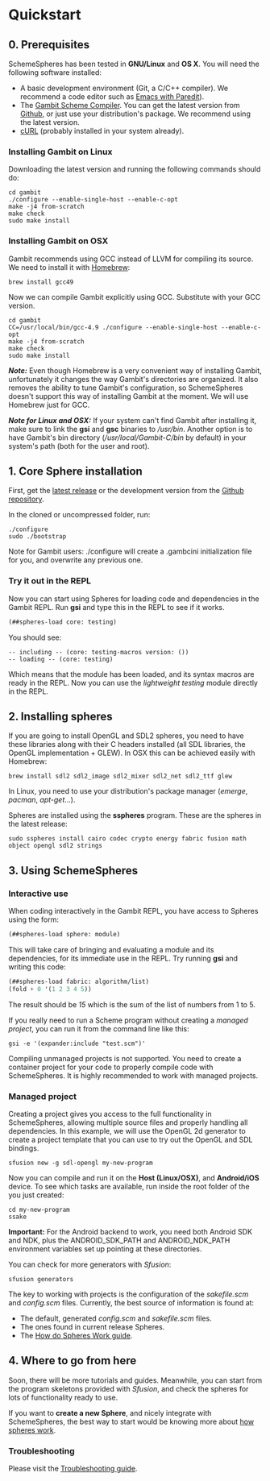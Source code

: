 # Quickstart #


## 0. Prerequisites

SchemeSpheres has been tested in __GNU/Linux__ and __OS X__. You will need the following software installed:

*   A basic development environment (Git, a C/C++ compiler). We recommend a code editor such as [Emacs with Paredit](http://emacswiki.org/emacs/ParEdit)).
*   The [Gambit Scheme Compiler](http://gambitscheme.org). You can get the latest version from [Github](https://github.com/feeley/gambit), or just use your distribution's package. We recommend using the latest version.
*   [cURL](http://curl.haxx.se/) (probably installed in your system already).

### Installing Gambit on Linux

Downloading the latest version and running the following commands should do:

~~~
cd gambit
./configure --enable-single-host --enable-c-opt
make -j4 from-scratch
make check
sudo make install
~~~

### Installing Gambit on OSX

Gambit recommends using GCC instead of LLVM for compiling its source. We need to install it with [Homebrew](http://brew.sh/):

~~~
brew install gcc49
~~~

Now we can compile Gambit explicitly using GCC. Substitute with your GCC version.

~~~
cd gambit
CC=/usr/local/bin/gcc-4.9 ./configure --enable-single-host --enable-c-opt
make -j4 from-scratch
make check
sudo make install
~~~

___Note:___ Even though Homebrew is a very convenient way of installing Gambit, unfortunately it changes the way Gambit's directories are organized. It also removes the ability to tune Gambit's configuration, so SchemeSpheres doesn't support this way of installing Gambit at the moment. We will use Homebrew just for GCC.

___Note for Linux and OSX:___ If your system can't find Gambit after installing it, make sure to link the __gsi__ and __gsc__ binaries to _/usr/bin_. Another option is to have Gambit's bin directory (_/usr/local/Gambit-C/bin_ by default) in your system's path (both for the user and root).


## 1. Core Sphere installation

First, get the [latest release](https://github.com/alvatar/sphere-core/releases/latest) or the development version from the [Github repository](https://github.com/alvatar/sphere-core).

In the cloned or uncompressed folder, run:

    ./configure
    sudo ./bootstrap

Note for Gambit users: ./configure will create a .gambcini initialization file for you, and overwrite any previous one.


### Try it out in the REPL

Now you can start using Spheres for loading code and dependencies in the Gambit REPL. Run __gsi__ and type this in the REPL to see if it works.

~~~ scheme
(##spheres-load core: testing)
~~~

You should see:

~~~
-- including -- (core: testing-macros version: ())
-- loading -- (core: testing)
~~~

Which means that the module has been loaded, and its syntax macros are ready in the REPL. Now you can use the _lightweight testing_ module directly in the REPL.


## 2. Installing spheres

If you are going to install OpenGL and SDL2 spheres, you need to have these libraries along with their C headers installed (all SDL libraries, the OpenGL implementation + GLEW). In OSX this can be achieved easily with Homebrew:

~~~
brew install sdl2 sdl2_image sdl2_mixer sdl2_net sdl2_ttf glew
~~~

In Linux, you need to use your distribution's package manager (_emerge_, _pacman_, _apt-get_...).

Spheres are installed using the __sspheres__ program. These are the spheres in the latest release:

~~~
sudo sspheres install cairo codec crypto energy fabric fusion math object opengl sdl2 strings
~~~


## 3. Using SchemeSpheres

### Interactive use

When coding interactively in the Gambit REPL, you have access to Spheres using the form:

~~~ scheme
(##spheres-load sphere: module)
~~~

This will take care of bringing and evaluating a module and its dependencies, for its immediate use in the REPL. Try running __gsi__ and writing this code:

~~~ scheme
(##spheres-load fabric: algorithm/list)
(fold + 0 '(1 2 3 4 5))
~~~

The result should be _15_ which is the sum of the list of numbers from 1 to 5.

If you really need to run a Scheme program without creating a _managed project_, you can run it from the command line like this:

~~~
gsi -e '(expander:include "test.scm")'
~~~

Compiling unmanaged projects is not supported. You need to create a container project for your code to properly compile code with SchemeSpheres. It is highly recommended to work with managed projects.


### Managed project

Creating a project gives you access to the full functionality in SchemeSpheres, allowing multiple source files and properly handling all dependencies. In this example, we will use the OpenGL 2d generator to create a project template that you can use to try out the OpenGL and SDL bindings.

~~~
sfusion new -g sdl-opengl my-new-program
~~~

Now you can compile and run it on the __Host (Linux/OSX)__, and __Android/iOS__ device. To see which tasks are available, run inside the root folder of the you just created:

~~~
cd my-new-program
ssake
~~~

__Important:__ For the Android backend to work, you need both Android SDK and NDK, plus the ANDROID\_SDK\_PATH and ANDROID\_NDK\_PATH environment variables set up pointing at these directories.

You can check for more generators with _Sfusion_:

~~~
sfusion generators
~~~

The key to working with projects is the configuration of the _sakefile.scm_ and _config.scm_ files. Currently, the best source of information is found at:

* The default, generated _config.scm_ and _sakefile.scm_ files.
* The ones found in current release Spheres.
* The [How do Spheres Work guide](http://www.schemespheres.org/guides/en/how-do-spheres-work).


## 4. Where to go from here

Soon, there will be more tutorials and guides. Meanwhile, you can start from the program skeletons provided with _Sfusion_, and check the spheres for lots of functionality ready to use.

If you want to __create a new Sphere__, and nicely integrate with SchemeSpheres, the best way to start would be knowing more about [how spheres work](http://www.schemespheres.org/guides/en/how-do-spheres-work).


### Troubleshooting

Please visit the [Troubleshooting guide](http://www.schemespheres.org/guides/en/troubleshooting).

